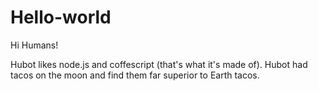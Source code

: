Hello-world
===========

Hi Humans!

Hubot likes node.js and coffescript (that's what it's made of).
Hubot had tacos on the moon and find them far superior to Earth tacos.
